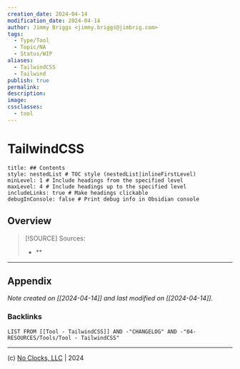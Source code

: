 ```yaml
---
creation_date: 2024-04-14
modification_date: 2024-04-14
author: Jimmy Briggs <jimmy.briggs@jimbrig.com>
tags:
  - Type/Tool
  - Topic/NA
  - Status/WIP
aliases:
  - TailwindCSS
  - Tailwind
publish: true
permalink:
description:
image:
cssclasses:
  - tool
---
```



# TailwindCSS

```table-of-contents
title: ## Contents 
style: nestedList # TOC style (nestedList|inlineFirstLevel)
minLevel: 1 # Include headings from the specified level
maxLevel: 4 # Include headings up to the specified level
includeLinks: true # Make headings clickable
debugInConsole: false # Print debug info in Obsidian console
```

## Overview

> [!SOURCE] Sources:
> - **

***

## Appendix

*Note created on [[2024-04-14]] and last modified on [[2024-04-14]].*

### Backlinks

```dataview
LIST FROM [[Tool - TailwindCSS]] AND -"CHANGELOG" AND -"04-RESOURCES/Tools/Tool - TailwindCSS"
```

***

(c) [No Clocks, LLC](https://github.com/noclocks) | 2024